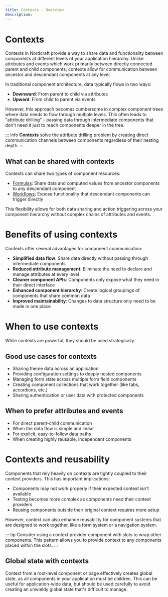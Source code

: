```yaml
---
title: Contexts - Overview
description:
---
```


# Contexts
Contexts in Nordcraft provide a way to share data and functionality between components at different levels of your application hierarchy. Unlike attributes and events which work primarily between directly connected parent and child components, contexts allow for communication between ancestor and descendant components at any level.

In traditional component architecture, data typically flows in two ways:
- **Downward**: From parent to child via attributes
- **Upward**: From child to parent via events

However, this approach becomes cumbersome in complex component trees where data needs to flow through multiple levels. This often leads to "attribute drilling" - passing data through intermediate components that don't need it just to reach components deeper in the tree.

::: info
**Contexts** solve the attribute drilling problem by creating direct communication channels between components regardless of their nesting depth.
:::

## What can be shared with contexts
Contexts can share two types of component resources:
- [Formulas](/formulas/overview): Share data and computed values from ancestor components to any descendant component
- [Workflows](/workflows/overview): Expose functionality that descendant components can trigger directly

This flexibility allows for both data sharing and action triggering across your component hierarchy without complex chains of attributes and events.

# Benefits of using contexts
Contexts offer several advantages for component communication:
- **Simplified data flow**: Share data directly without passing through intermediate components
- **Reduced attribute management**: Eliminate the need to declare and manage attributes at every level
- **Cleaner component APIs**: Components only expose what they need in their direct interface
- **Enhanced component hierarchy**: Create logical groupings of components that share common data
- **Improved maintainability**: Changes to data structure only need to be made in one place

# When to use contexts
While contexts are powerful, they should be used strategically.
## Good use cases for contexts
- Sharing theme data across an application
- Providing configuration settings to deeply nested components
- Managing form state across multiple form field components
- Creating component collections that work together (like tabs, accordions, etc.)
- Sharing authentication or user data with protected components

## When to prefer attributes and events
- For direct parent-child communication
- When the data flow is simple and linear
- For explicit, easy-to-follow data paths
- When creating highly reusable, independent components

# Contexts and reusability
Components that rely heavily on contexts are tightly coupled to their context providers. This has important implications:
- Components may not work properly if their expected context isn't available
- Testing becomes more complex as components need their context providers
- Reusing components outside their original context requires more setup

However, context can also enhance reusability for component systems that are designed to work together, like a form system or a navigation system.

::: tip
Consider using a context provider component with slots to wrap other components. This pattern allows you to provide context to any components placed within the slots.
:::

## Global state with contexts
Context from a root-level component or page effectively creates global state, as all components in your application must be children. This can be useful for application-wide data, but should be used carefully to avoid creating an unwieldy global state that's difficult to manage.